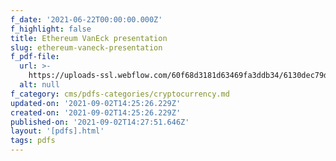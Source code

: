 ```yaml
---
f_date: '2021-06-22T00:00:00.000Z'
f_highlight: false
title: Ethereum VanEck presentation
slug: ethereum-vaneck-presentation
f_pdf-file:
  url: >-
    https://uploads-ssl.webflow.com/60f68d3181d63469fa3ddb34/6130dec79d0cef91df8c01b3_Ethereum%20VanEck%20presentation.pdf
  alt: null
f_category: cms/pdfs-categories/cryptocurrency.md
updated-on: '2021-09-02T14:25:26.229Z'
created-on: '2021-09-02T14:25:26.229Z'
published-on: '2021-09-02T14:27:51.646Z'
layout: '[pdfs].html'
tags: pdfs
---
```



